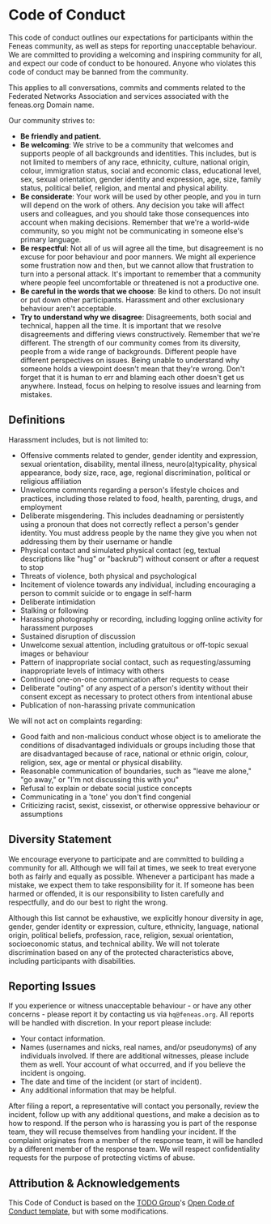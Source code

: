 # Code of Conduct

This code of conduct outlines our expectations for participants within the Feneas community,
as well as steps for reporting unacceptable behaviour. We are committed to providing a welcoming and inspiring community for all,
and expect our code of conduct to be honoured. Anyone who violates this code of conduct may be banned from the community.

This applies to all conversations, commits and comments related to the Federated Networks Association and services associated with the feneas.org Domain name.

Our community strives to:

* **Be friendly and patient.**
* **Be welcoming**: We strive to be a community that welcomes and supports people of all backgrounds and identities. This includes, but is not limited to members of any race, ethnicity, culture, national origin, colour, immigration status, social and economic class, educational level, sex, sexual orientation, gender identity and expression, age, size, family status, political belief, religion, and mental and physical ability.
* **Be considerate**: Your work will be used by other people, and you in turn will depend on the work of others. Any decision you take will affect users and colleagues, and you should take those consequences into account when making decisions. Remember that we're a world-wide community, so you might not be communicating in someone else's primary language.
* **Be respectful**: Not all of us will agree all the time, but disagreement is no excuse for poor behaviour and poor manners. We might all experience some frustration now and then, but we cannot allow that frustration to turn into a personal attack. It's important to remember that a community where people feel uncomfortable or threatened is not a productive one.
* **Be careful in the words that we choose**: Be kind to others. Do not insult or put down other participants. Harassment and other exclusionary behaviour aren't acceptable.
* **Try to understand why we disagree**: Disagreements, both social and technical, happen all the time. It is important that we resolve disagreements and differing views constructively. Remember that we're different. The strength of our community comes from its diversity, people from a wide range of backgrounds. Different people have different perspectives on issues. Being unable to understand why someone holds a viewpoint doesn't mean that they're wrong. Don't forget that it is human to err and blaming each other doesn't get us anywhere. Instead, focus on helping to resolve issues and learning from mistakes.

## Definitions

Harassment includes, but is not limited to:

* Offensive comments related to gender, gender identity and expression, sexual orientation, disability, mental illness, neuro(a)typicality, physical appearance, body size, race, age, regional discrimination, political or religious affiliation
* Unwelcome comments regarding a person's lifestyle choices and practices, including those related to food, health, parenting, drugs, and employment
* Deliberate misgendering. This includes deadnaming or persistently using a pronoun that does not correctly reflect a person's gender identity. You must address people by the name they give you when not addressing them by their username or handle
* Physical contact and simulated physical contact (eg, textual descriptions like "hug" or "backrub") without consent or after a request to stop
* Threats of violence, both physical and psychological
* Incitement of violence towards any individual, including encouraging a person to commit suicide or to engage in self-harm
* Deliberate intimidation
* Stalking or following
* Harassing photography or recording, including logging online activity for harassment purposes
* Sustained disruption of discussion
* Unwelcome sexual attention, including gratuitous or off-topic sexual images or behaviour
* Pattern of inappropriate social contact, such as requesting/assuming inappropriate levels of intimacy with others
* Continued one-on-one communication after requests to cease
* Deliberate "outing" of any aspect of a person's identity without their consent except as necessary to protect others from intentional abuse
* Publication of non-harassing private communication

We will not act on complaints regarding:

* Good faith and non-malicious conduct whose object is to ameliorate the conditions of disadvantaged individuals or groups including those that are disadvantaged because of race, national or ethnic origin, colour, religion, sex, age or mental or physical disability.
* Reasonable communication of boundaries, such as "leave me alone," "go away," or "I'm not discussing this with you"
* Refusal to explain or debate social justice concepts
* Communicating in a 'tone' you don't find congenial
* Criticizing racist, sexist, cissexist, or otherwise oppressive behaviour or assumptions

## Diversity Statement

We encourage everyone to participate and are committed to building a community for all.
Although we will fail at times, we seek to treat everyone both as fairly and
equally as possible. Whenever a participant has made a mistake, we expect them
to take responsibility for it. If someone has been harmed or offended, it is
our responsibility to listen carefully and respectfully, and do our best to right the wrong.

Although this list cannot be exhaustive, we explicitly honour diversity in age,
gender, gender identity or expression, culture, ethnicity, language,
national origin, political beliefs, profession, race, religion,
sexual orientation, socioeconomic status, and technical ability. We will not
tolerate discrimination based on any of the protected characteristics above,
including participants with disabilities.

## Reporting Issues

If you experience or witness unacceptable behaviour - or have any other concerns - please report it by contacting us via `hq@feneas.org`.
All reports will be handled with discretion. In your report please include:

* Your contact information.
* Names (usernames and nicks, real names, and/or pseudonyms) of any individuals involved. If there are additional witnesses, please include them as well. Your account of what occurred, and if you believe the incident is ongoing.
* The date and time of the incident (or start of incident).
* Any additional information that may be helpful.

After filing a report, a representative will contact you personally,
review the incident, follow up with any additional questions, and make a decision
as to how to respond. If the person who is harassing you is part of the
response team, they will recuse themselves from handling your incident.
If the complaint originates from a member of the response team,
it will be handled by a different member of the response team.
We will respect confidentiality requests for the purpose of protecting victims of abuse.

## Attribution & Acknowledgements

This Code of Conduct is based on the [TODO Group](https://twitter.com/todogroup)'s [Open Code of Conduct template](https://github.com/todogroup/opencodeofconduct), but with some modifications. 
